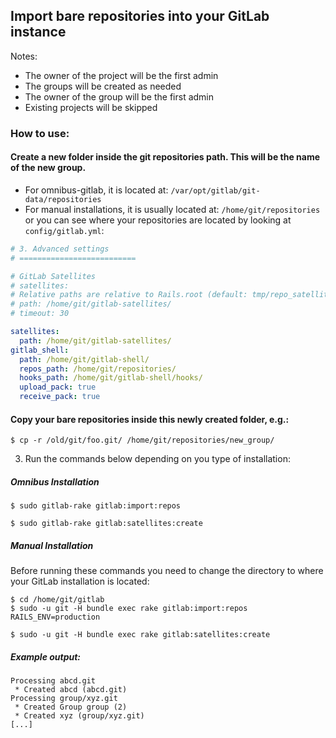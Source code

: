 ## Import bare repositories into your GitLab instance

Notes:

- The owner of the project will be the first admin
- The groups will be created as needed
- The owner of the group will be the first admin
- Existing projects will be skipped

### How to use:

#### Create a new folder inside the git repositories path. This will be the name of the new group.

- For omnibus-gitlab, it is located at: `/var/opt/gitlab/git-data/repositories`
- For manual installations, it is usually located at: `/home/git/repositories` or you can see where
your repositories are located by looking at `config/gitlab.yml`:

```yaml
# 3. Advanced settings
# ==========================

# GitLab Satellites
# satellites:
# Relative paths are relative to Rails.root (default: tmp/repo_satellites/)
# path: /home/git/gitlab-satellites/
# timeout: 30

satellites:
  path: /home/git/gitlab-satellites/
gitlab_shell:
  path: /home/git/gitlab-shell/
  repos_path: /home/git/repositories/
  hooks_path: /home/git/gitlab-shell/hooks/
  upload_pack: true
  receive_pack: true

```

#### Copy your bare repositories inside this newly created folder, e.g.:

```
$ cp -r /old/git/foo.git/ /home/git/repositories/new_group/
```

3. Run the commands below depending on you type of installation:

##### Omnibus Installation

```
$ sudo gitlab-rake gitlab:import:repos
```
```
$ sudo gitlab-rake gitlab:satellites:create
```

##### Manual Installation

Before running these commands you need to change the directory to where your GitLab installation is located:

```
$ cd /home/git/gitlab
$ sudo -u git -H bundle exec rake gitlab:import:repos RAILS_ENV=production
```
```
$ sudo -u git -H bundle exec rake gitlab:satellites:create
```

##### Example output:

```
Processing abcd.git
 * Created abcd (abcd.git)
Processing group/xyz.git
 * Created Group group (2)
 * Created xyz (group/xyz.git)
[...]
```
